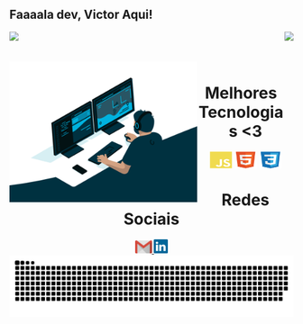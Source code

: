 ## Faaaala dev, Victor Aqui!

<div>
  
  <img  height="130em" src="https://github-readme-stats.vercel.app/api?username=VictorCoded&show_icons=true&theme=react&include_all_commits=true&count_private=true"/>
  <img align="right" height="130em" src="https://github-readme-stats.vercel.app/api/top-langs/?username=VictorCoded&layout=compact&langs_count=16&theme=react"/>
</div>
<br>

<div  align="center"> 
  <div style="display: inline_block"><br>
     <img align="left" height="250" alt="coding-time" src="code.gif">
    <h1 align="center">Melhores Tecnologias <3</h1>
    <img align="center" height="30" width="40" alt="js-icon"  src="https://raw.githubusercontent.com/devicons/devicon/master/icons/javascript/javascript-plain.svg">
    <img align="center" height="30" width="40" alt="html-icon" src="https://raw.githubusercontent.com/devicons/devicon/master/icons/html5/html5-original.svg">
    <img align="center" height="30" width="40" alt="css-icon" src="https://raw.githubusercontent.com/devicons/devicon/master/icons/css3/css3-original.svg">
   </div>
    
  
  <h1 align="center">Redes Sociais</h1>
    <a href = "mailto: v.henriquecarvalho10@gmail.com">
      <img width="30" src="gmail.svg">
    </a>
    <a href = "https://www.linkedin.com/in/victor-henrique1/">
      <img width="25" src="linkedin.svg">
    </a>
</div>

<picture align="center">
  <source media="(prefers-color-scheme: dark)" srcset="https://raw.githubusercontent.com/VictorCoded/VictorCoded/output/github-contribution-grid-snake-dark.svg">
  <source media="(prefers-color-scheme: light)" srcset="https://raw.githubusercontent.com/mari4souza/mari4souza/output/github-contribution-grid-snake-dark.svg">
  <img align="center" alt="github contribution grid snake animation" src="https://raw.githubusercontent.com/mari4souza/mari4souza/output/github-contribution-grid-snake.svg">
</picture>
